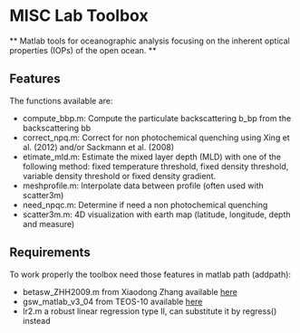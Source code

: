 MISC Lab Toolbox
================

** Matlab tools for oceanographic analysis focusing on the inherent optical properties (IOPs) of the open ocean. **

Features
--------
The functions available are:
* compute_bbp.m: Compute the particulate backscattering b_bp from the backscattering bb
* correct_npq.m: Correct for non photochemical quenching using Xing et al. (2012) and/or Sackmann et al. (2008)
* etimate_mld.m: Estimate the mixed layer depth (MLD) with one of the following method: fixed temperature threshold, fixed density threshold, variable density threshold or fixed density gradient.
* meshprofile.m: Interpolate data between profile (often used with scatter3m)
* need_npqc.m: Determine if need a non photochemical quenching
* scatter3m.m: 4D visualization with earth map (latitude, longitude, depth and measure)

Requirements
------------
To work properly the toolbox need those features in matlab path (addpath):
* betasw_ZHH2009.m from Xiaodong Zhang available [here](https://github.com/ooici/ion-functions/blob/master/ion_functions/data/matlab_scripts/flort/betasw_ZHH2009.m)
* gsw_matlab_v3_04 from TEOS-10 available [here](https://github.com/TEOS-10/GSW-Matlab/releases)
* lr2.m a robust linear regression type II, can substitute it by regress() instead
